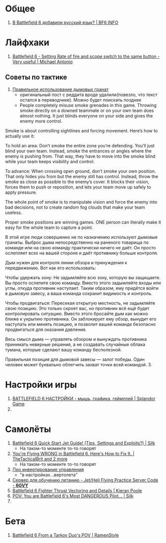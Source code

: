 # Общее
1. [В Battlefield 6 добавили русский язык? | BF6 INFO](https://www.youtube.com/watch?v=pmGWhbjPq-o)

# Лайфхаки
1. [Battlefield 6 - Setting Rate of fire and scope switch to the same button - Very useful | Michael Antonio](https://www.youtube.com/watch?v=0WnXIuZ187w)

## Советы по тактике
1. [Правильное использование дымовых гранат](https://www.reddit.com/r/Battlefield6/comments/1o4zjvh/most_players_dont_actually_understand_how_to_use/)
   - оригинальный пост с реддита вроде удалили(повезло, что текст остался в переводчике). Можно будет поискать позднее
   - People completely misuse smoke grenades in this game. Throwing smoke directly on a downed teammate or on your own team does almost nothing. It just blinds everyone on your side and gives the enemy more control.

Smoke is about controlling sightlines and forcing movement. Here’s how to actually use it:

To hold an area: Don’t smoke the entire zone you’re defending. You’ll just blind your own team. Instead, smoke the entrances or angles where the enemy is pushing from. That way, they have to move into the smoke blind while your team keeps visibility and control.

To advance: When crossing open ground, don’t smoke your own position. That only hides you from but the enemy still has control. Instead, throw the smoke as close as possible to the enemy’s cover. It blocks their vision, forces them to push or reposition, and lets your team move up safely to apply pressure.

The whole point of smoke is to manipulate vision and force the enemy into bad decisions, not to create random fog clouds that make your team useless.

Proper smoke positions are winning games. ONE person can literally make it easy for the whole team to capture a point.

В этой игре люди совершенно не по назначению используют дымовые гранаты. Выброс дыма непосредственно на раненого товарища по команде или на свою команду практически ничего не даёт. Он просто ослепляет всех на вашей стороне и даёт противнику больше контроля.

Дым нужен для контроля линии обзора и принуждения к передвижению. Вот как его использовать:

Чтобы удержать зону: Не задымляйте всю зону, которую вы защищаете. Вы просто ослепите свою команду. Вместо этого задымляйте входы или углы, откуда противник наступает. Таким образом, ему придётся войти в дымовую завесу, а ваша команда сохранит видимость и контроль.

Чтобы продвигаться: Пересекая открытую местность, не задымляйте свою позицию. Это только скроет вас, но противник всё ещё будет контролировать ситуацию. Вместо этого бросайте дым как можно ближе к укрытию противника. Он заблокирует ему обзор, вынудит его наступать или менять позицию, и позволит вашей команде безопасно продвигаться для оказания давления.

Весь смысл дыма — управлять обзором и вынуждать противника принимать неверные решения, а не создавать случайные облака тумана, которые сделают вашу команду бесполезной.

Правильная позиция для дымовой завесы — залог победы. Один человек может буквально облегчить захват точки всей командой.
3. 


# Настройки игры
1. [BATTLEFIELD 6 НАСТРОЙКИ - мышь, графика, геймплей | Splandor Game](https://www.youtube.com/watch?v=VclYDsJJGkw)
2. 

# Самолёты
1. [Battlefield 6 Quick Start Jet Guide! (Tips, Settings and Exploits?) | Silk](https://www.youtube.com/watch?v=wjuz1CIa9qg)
   - На таком-то моменте то-то говорят
2. [You're Flying WRONG in Battlefield 6. Here's How to Fix It. | TheTacticalBrit and 2 more](https://www.youtube.com/watch?v=tzRYgW8auhc)
   - На таком-то моменте то-то говорят
3. [Про инвертирование управления](https://vk.com/wall-99128346_77947?reply=77974&thread=77967)
   - "в настройках…вертолета"
4. [Сервер для обучению летанию - Jet/Heli Flying Practice Server Code - **6GVY**](https://x.com/GhostGamingG/status/1977409437091647579)
5. [Battlefield 6 Fighter Thrust Vectoring and Details | Kieran Poole](https://www.youtube.com/watch?v=QFlp6c8cqso)
6. [POV: You are Battlefield 6's Most DANGEROUS Pilot... | Silk](https://www.youtube.com/watch?v=xOkz1tBJkbc)
7. 

# Бета
1. [Battlefield 6 From a Tarkov Duo's POV | RamenStyle](https://www.youtube.com/watch?v=p2xDdYH6_g4)


